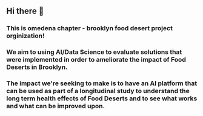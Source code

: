 ## Hi there 👋

### This is omedena chapter - brooklyn food desert project orginization!

### We aim to using AI/Data Science to evaluate solutions that were implemented in order to ameliorate the impact of Food Deserts in Brooklyn. 
### The impact we're seeking to make is to have an AI platform that can be used as part of a longitudinal study to understand the long term health effects of Food Deserts and to see what works and what can be improved upon.

